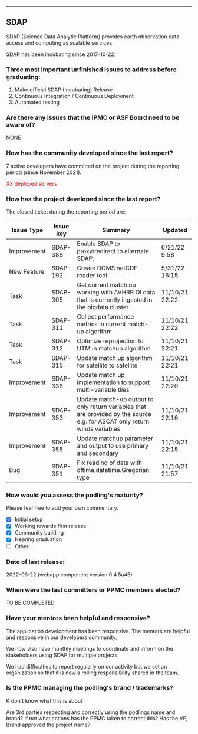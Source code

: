 --------------------
## SDAP

SDAP (Science Data Analytic Platform) provides earth observation data access and computing as scalable services.

SDAP has been incubating since 2017-10-22.

### Three most important unfinished issues to address before graduating:


1. Make official SDAP (Incubating) Release
2. Continuous Integration / Continuous Deployment
3. Automated testing


### Are there any issues that the IPMC or ASF Board need to be aware of?

NONE


### How has the community developed since the last report?

7 active developers have committed on the project during the reporting period (since November 2021).

<font color="red">XX deployed servers</font>


### How has the project developed since the last report?

The closed ticket during the reporting period are:

| Issue Type  | Issue key | Summary                                                                                                                    | Updated        |
| ----------- | --------- | -------------------------------------------------------------------------------------------------------------------------- | -------------- |
| Improvement | SDAP-388  | Enable SDAP to proxy/redirect to alternate SDAP.                                                                           | 6/21/22 9:58   |
| New Feature | SDAP-192  | Create DOMS netCDF reader tool                                                                                             | 5/31/22 16:15  |
| Task        | SDAP-305  | Get current match up working with AVHRR OI data that is currently ingested in the bigdata cluster                          | 11/10/21 22:22 |
| Task        | SDAP-311  | Collect performance metrics in current match-up algorithm                                                                  | 11/10/21 22:22 |
| Task        | SDAP-312  | Optimize reprojection to UTM in matchup algorithm                                                                          | 11/10/21 22:21 |
| Task        | SDAP-315  | Update match up algorithm for satellite to satellite                                                                       | 11/10/21 22:21 |
| Improvement | SDAP-338  | Update match up implementation to support multi-variable tiles                                                             | 11/10/21 22:20 |
| Improvement | SDAP-353  | Update match-up output to only return variables that are provided by the source e.g. for ASCAT only return winds variables | 11/10/21 22:16 |
| Improvement | SDAP-355  | Update matchup parameter and output to use primary and secondary                                                           | 11/10/21 22:15 |
| Bug         | SDAP-351  | Fix reading of data with cftime.datetime.Gregorian type                                                                    | 11/10/21 21:57 |

 ### How would you assess the podling's maturity?
Please feel free to add your own commentary.

  - [x] Initial setup
  - [x] Working towards first release
  - [x] Community building
  - [x] Nearing graduation
  - [ ] Other:

### Date of last release:

  2022-06-22 (webapp component version 0.4.5a46)

### When were the last committers or PPMC members elected?

TO BE COMPLETED


### Have your mentors been helpful and responsive?

The application development has been responsive. The mentors are helpful and responsive in our developers community.

We now also have monthly meetings to coordinate and inform on the stakeholders using SDAP for multiple projects.

We had difficulties to report regularly on our activity but we set an organization so that it is now a rolling responsibility shared in the team.


### Is the PPMC managing the podling's brand / trademarks?

<fond color="red">K don't know what this is about</font>

Are 3rd parties respecting and correctly using the podlings
name and brand? If not what actions has the PPMC taken to
correct this? Has the VP, Brand approved the project name?

